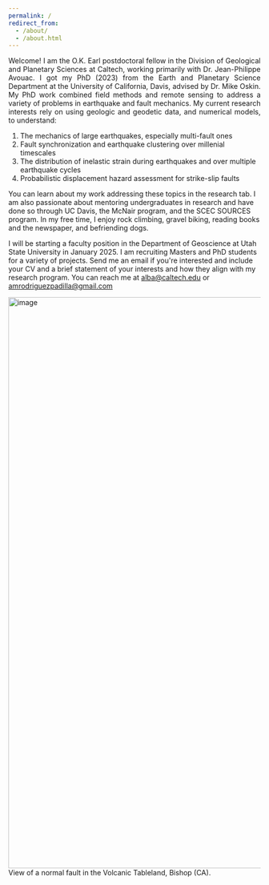 ```yaml
---
permalink: /
redirect_from: 
  - /about/
  - /about.html
---
```


<p align="justify">
Welcome! I am the O.K. Earl postdoctoral fellow in the Division of Geological and Planetary Sciences at Caltech, working primarily with Dr. Jean-Philippe Avouac. I got my PhD (2023) from the Earth and Planetary Science Department at the University of California, Davis, advised by Dr. Mike Oskin. My PhD work combined field methods and remote sensing to address a variety of problems in earthquake and fault mechanics. My current research interests rely on using geologic and geodetic data, and numerical models, to understand:

1. The mechanics of large earthquakes, especially multi-fault ones
2. Fault synchronization and earthquake clustering over millenial timescales
3. The distribution of inelastic strain during earthquakes and over multiple earthquake cycles
4. Probabilistic displacement hazard assessment for strike-slip faults


You can learn about my work addressing these topics in the research tab. I am also passionate about mentoring undergraduates in research and have done so through UC Davis, the McNair program, and the SCEC SOURCES program. In my free time, I enjoy rock climbing, gravel biking, reading books and the newspaper, and befriending dogs.

I will be starting a faculty position in the Department of Geoscience at Utah State University in January 2025. I am recruiting Masters and PhD students for a variety of projects. Send me an email if you're interested and include your CV and a brief statement of your interests and how they align with my research program. You can reach me at alba@caltech.edu or amrodriguezpadilla@gmail.com


<img width="1141" alt="image" src="https://github.com/absrp/albamrodriguez.github.io/assets/52015046/84a62990-196b-4156-9be6-10dce4c3f664">
View of a normal fault in the Volcanic Tableland, Bishop (CA).


